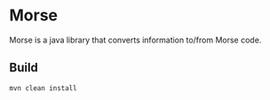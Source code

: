 # Morse

Morse is a java library that converts information to/from Morse code. 

## Build 
```
mvn clean install
```


